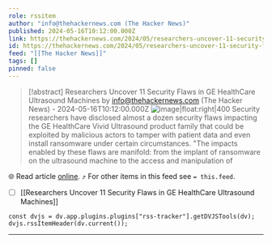 ```yaml
---
role: rssitem
author: "info@thehackernews.com (The Hacker News)"
published: 2024-05-16T10:12:00.000Z
link: https://thehackernews.com/2024/05/researchers-uncover-11-security-flaws.html
id: https://thehackernews.com/2024/05/researchers-uncover-11-security-flaws.html
feed: "[[The Hacker News]]"
tags: []
pinned: false
---
```


> [!abstract] Researchers Uncover 11 Security Flaws in GE HealthCare Ultrasound Machines by info@thehackernews.com (The Hacker News) - 2024-05-16T10:12:00.000Z
> ![image|float:right|400](https://blogger.googleusercontent.com/img/b/R29vZ2xl/AVvXsEj0W6bvR9fzkycXkJJdcnbs_5eE6MI3KteW1cqK4EmjT9CtU3UeHZ9qrBsDt81R0i6Ihyphenhyphen9LKFhwPHDAoHdYzi_rLcg_FZC7x4ddV05oV0ybdTa8rd1Uu-lwxbQbHJeLL2X19HyElBjinJemsN7A8V5cenapqWtdFi0mJjbbAQroZFomNspkugGaARpukihf/s1600/machine.png) Security researchers have disclosed almost a dozen security flaws impacting the GE HealthCare Vivid Ultrasound product family that could be exploited by malicious actors to tamper with patient data and even install ransomware under certain circumstances. "The impacts enabled by these flaws are manifold: from the implant of ransomware on the ultrasound machine to the access and manipulation of

🌐 Read article [online](https://thehackernews.com/2024/05/researchers-uncover-11-security-flaws.html). ⤴ For other items in this feed see `= this.feed`.

- [ ] [[Researchers Uncover 11 Security Flaws in GE HealthCare Ultrasound Machines]]

~~~dataviewjs
const dvjs = dv.app.plugins.plugins["rss-tracker"].getDVJSTools(dv);
dvjs.rssItemHeader(dv.current());
~~~

- - -
